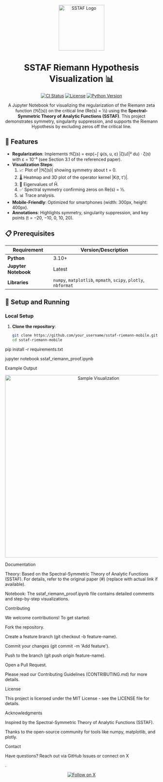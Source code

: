 <p align="center">
  <img src="https://via.placeholder.com/150" alt="SSTAF Logo" width="150"/>
</p>

<h1 align="center">SSTAF Riemann Hypothesis Visualization 📊</h1>

<p align="center">
  <a href="https://github.com/your_username/sstaf-riemann-mobile/actions"><img src="https://img.shields.io/github/workflow/status/YYurq/sstaf-riemann-mobile/CI?label=CI" alt="CI Status"></a>
  <a href="https://github.com/your_username/sstaf-riemann-mobile/blob/main/LICENSE"><img src="https://img.shields.io/github/license/YYurq/sstaf-riemann-mobile" alt="License"></a>
  <a href="https://www.python.org/"><img src="https://img.shields.io/badge/Python-3.10+-blue" alt="Python Version"></a>
</p>

<p align="center">
  A Jupyter Notebook for visualizing the regularization of the Riemann zeta function (ℜζ(s)) on the critical line (Re(s) = ½) using the <strong>Spectral-Symmetric Theory of Analytic Functions (SSTAF)</strong>. This project demonstrates symmetry, singularity suppression, and supports the Riemann Hypothesis by excluding zeros off the critical line.
</p>

## 🌟 Features

- **Regularization**: Implements ℜζ(s) = exp(−∫ ψ(s, u, ε) |ζ(u)|² du) · ζ(s) with ε = 10⁻⁵ (see Section 3.1 of the referenced paper).
- **Visualization Steps**:
  1. 📈 Plot of |ℜζ(s)| showing symmetry about t = 0.
  2. 🌡️ Heatmap and 3D plot of the operator kernel |K(t, t')|.
  3. 🔢 Eigenvalues of Ĥ.
  4. ✅ Spectral symmetry confirming zeros on Re(s) = ½.
  5. 📊 Trace analysis.
- **Mobile-Friendly**: Optimized for smartphones (width: 300px, height: 400px).
- **Annotations**: Highlights symmetry, singularity suppression, and key points (t = −20, −10, 0, 10, 20).

## 📋 Prerequisites

| Requirement         | Version/Description          |
|---------------------|-----------------------------|
| **Python**          | 3.10+                      |
| **Jupyter Notebook**| Latest                     |
| **Libraries**       | `numpy`, `matplotlib`, `mpmath`, `scipy`, `plotly`, `nbformat` |

## 🚀 Setup and Running

### Local Setup

1. **Clone the repository**:
   ```bash
   git clone https://github.com/your_username/sstaf-riemann-mobile.git
   cd sstaf-riemann-mobile

pip install -r requirements.txt

jupyter notebook sstaf_riemann_proof.ipynb

Example Output

<p align="center">
  <img src="https://via.placeholder.com/600x300.png?text=Sample+Visualization" alt="Sample Visualization" width="600"/>
</p>

 Documentation

Theory: Based on the Spectral-Symmetric Theory of Analytic Functions (SSTAF). For details, refer to the original paper (#) (replace with actual link if available).



Notebook: The sstaf_riemann_proof.ipynb file contains detailed comments and step-by-step visualizations.


 Contributing

We welcome contributions! To get started:

Fork the repository.



Create a feature branch (git checkout -b feature-name).



Commit your changes (git commit -m 'Add feature').



Push to the branch (git push origin feature-name).



Open a Pull Request.


Please read our Contributing Guidelines (CONTRIBUTING.md) for more details.

 License

This project is licensed under the MIT License - see the LICENSE file for details.

 Acknowledgments

Inspired by the Spectral-Symmetric Theory of Analytic Functions (SSTAF).


Thanks to the open-source community for tools like numpy, matplotlib, and plotly.


 Contact

Have questions? Reach out via GitHub Issues or connect on X

.

<p align="center">
  <a href="https://x.com/YURQ"><img src="https://img.shields.io/badge/Follow%20on%20X-1DA1F2?logo=x" alt="Follow on X"></a>
</p>

